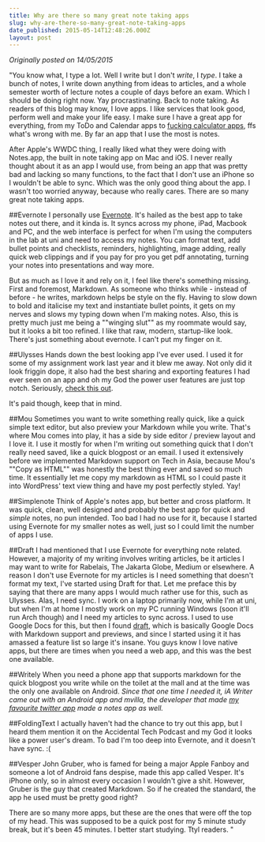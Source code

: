 ```yaml
---
title: Why are there so many great note taking apps
slug: why-are-there-so-many-great-note-taking-apps
date_published: 2015-05-14T12:48:26.000Z
layout: post
---
```


*Originally posted on 14/05/2015*

"You know what, I type a lot. Well I write but I don't *write*, I *type*. I take a bunch of notes, I write down anything from ideas to articles, and a whole semester worth of lecture notes a couple of days before an exam. Which I should be doing right now. Yay procrastinating. Back to note taking. As readers of this blog may know, I love apps. I like services that look good, perform well and make your life easy. I make sure I have a great app for everything, from my ToDo and Calendar apps to [fucking calculator apps](http://numi.io), ffs what's wrong with me. By far an app that I use the most is notes. 

After Apple's WWDC thing, I really liked what they were doing with Notes.app, the built in note taking app on Mac and iOS. I never really thought about it as an app I would use, from being an app that was pretty bad and lacking so many functions, to the fact that I don't use an iPhone so I wouldn't be able to sync. Which was the only good thing about the app. I wasn't too worried anyway, because who really cares. There are so many great note taking apps. 

##Evernote
I personally use [Evernote](http://evernote.com). It's hailed as the best app to take notes out there, and it kinda is. It syncs across my phone, iPad, Macbook and PC, and the web interface is perfect for when I'm using the computers in the lab at uni and need to access my notes. You can format text, add bullet points and checklists, reminders, highlighting, image adding, really quick web clippings and if you pay for pro you get pdf annotating, turning your notes into presentations and way more. 

But as much as I love it and rely on it, I feel like there's something missing. First and foremost, Markdown. As someone who thinks while - instead of before - he writes, markdown helps be style on the fly. Having to slow down to bold and italicise my text and instantiate bullet points, it gets on my nerves and slows my typing down when I'm making notes. Also, this is pretty much just me being a ""winging slut"" as my roommate would say, but it looks a bit too refined. I like that raw, modern, startup-like look. There's just something about evernote. I can't put my finger on it. 

##Ulysses
Hands down the best looking app I've ever used. I used it for some of my assignment work last year and it blew me away. Not only did it look friggin dope, it also had the best sharing and exporting features I had ever seen on an app and oh my God the power user features are just top notch. Seriously, [check this out](http://ulyssesapp.com/mac/).

It's paid though, keep that in mind.

##Mou
Sometimes you want to write something really quick, like a quick simple text editor, but also preview your Markdown while you write. That's where Mou comes into play, it has a side by side editor / preview layout and I love it. I use it mostly for when I'm writing out something quick that I don't really need saved, like a quick blogpost or an email. I used it extensively before we implemented Markdown support on Tech in Asia, because Mou's ""Copy as HTML"" was honestly the best thing ever and saved so much time. It essentially let me copy my markdown as HTML so I could paste it into WordPress' text view thing and have my post perfectly styled. Yay! 

##Simplenote 
Think of Apple's notes app, but better and cross platform. It was quick, clean, well designed and probably the best app for quick and *simple* notes, no pun intended. Too bad I had no use for it, because I started using Evernote for my smaller notes as well, just so I could limit the number of apps I use. 

##Draft 
I had mentioned that I use Evernote for everything note related. However, a majority of my writing involves writing articles, be it articles I may want to write for Rabelais, The Jakarta Globe, Medium or elsewhere. A reason I don't use Evernote for my articles is I need something that doesn't format my text, I've started using Draft for that. Let me preface this by saying that there are many apps I would much rather use for this, such as Ulysses. Alas, I need sync. I work on a laptop primarily now, while I'm at uni, but when I'm at home I mostly work on my PC running Windows (soon it'll run Arch though) and I need my articles to sync across. I used to use Google Docs for this, but then I found [draft](http://draftin.com), which is basically Google Docs with Markdown support and previews, and since I started using it it has amassed a feature list so large it's insane. You guys know I love native apps, but there are times when you need a web app, and this was the best one available. 

##Writely 
When you need a phone app that supports markdown for the quick blogpost you write while on the toilet at the mall and at the time was the only one available on Android. 
*Since that one time I needed it, iA Writer came out with an Android app and mvilla, the developer that made [my favourite twitter app](https://play.google.com/store/apps/details?id=it.mvilla.android.fenix&hl=en) made a notes app as well.*

##FoldingText
I actually haven't had the chance to try out this app, but I heard them mention it on the Accidental Tech Podcast and my God it looks like a power user's dream. To bad I'm too deep into Evernote, and it doesn't have sync. :( 

##Vesper
John Gruber, who is famed for being a major Apple Fanboy and someone a lot of Android fans despise, made this app called Vesper. It's iPhone only, so in almost every occasion I wouldn't give a shit. However, Gruber is the guy that created Markdown. So if he created the standard, the app he used must be pretty good right? 

There are so many more apps, but these are the ones that were off the top of my head. This was supposed to be a quick post for my 5 minute study break, but it's been 45 minutes. I better start studying. Ttyl readers. "


